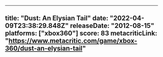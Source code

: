 
---
title: "Dust: An Elysian Tail"
date: "2022-04-09T23:38:29.848Z"
releaseDate: "2012-08-15"
platforms: ["xbox360"]
score: 83
metacriticLink: "https://www.metacritic.com/game/xbox-360/dust-an-elysian-tail"
---
